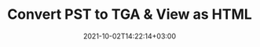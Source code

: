 ---
############################# Static ############################
layout: "autogen"
date: 2021-10-02T14:22:14+03:00
draft: false
path: "total/net/conversion/pst-to-tga/"

############################# Head ############################
head_title: "Convert PST to TGA in C# VB.NET & View as HTML"
head_description: "Code example to convert PST to TGA and 100+ other file formats in .NET (C#, VB.NET, ASP.NET & .NET Core) applications. Display the Converted TGA document as HTML viewer."

############################# Header ############################
title: "Convert PST to TGA & View as HTML"
description: "Programmatically convert PST to TGA in .NET applications using flexible options to customize the resultant document. Convert the complete document or specific pages based on page numbers or selective page ranges using the .NET document conversion library."

############################# SubMenu ############################
submenu:
    enable: false

############################# Content ############################
content:
    enable: true
    block:
    - title_left: "PST to TGA Conversion in C# .NET"
      content_left: |
          PST to TGA file conversion using C#. Add watermark and view the converted document as HTML without using any external software.

          -   Create **Converter** object to convert PST document
          -   Set the convert options for TGA format
          -   Call **Convert** method of **Converter** class instance for conversion to TGA
          -   Set options for HTML viewer
          -   Create **Viewer** object to view converted TGA as HTML
          
      title_right: "Convert Whole Document or Specific Pages"
      content_right: |
          You require `GroupDocs.Conversion` & `GroupDocs.Viewer` namespaces to convert between a wide range of popular document types such as PDF, Microsoft Word, Excel, PowerPoint, Project, Outlook, HTML, diagrams and image file formats. Explore other [.NET APIs for Office documents](https://products.conholdate.com/total/net/) as offered by Conholdate.Total.
          
          Get the respective assembly files from the [downloads](https://downloads.conholdate.com/total/net) or fetch the whole package from [Nuget](https://www.nuget.org/packages/Conholdate.Total/) to add 'Conholdate.Total` directly in your workspace.
          
      code: |
          ```cs {linenos=false}
          // Convert PST to TGA using GroupDocs.Conversion API
          // Create Converter object to convert PST document
          using (Converter converter = new Converter("input.pst"))
          {
              // set the convert options for TGA format
              var convertOptions = converter.GetPossibleConversions()["tga"].ConvertOptions;

              // convert to TGA format
              converter.Convert("output.tga", convertOptions);
          }

          // Set options for HTML viewer
          HtmlViewOptions viewOptions = HtmlViewOptions.ForEmbeddedResources("output{0}.html");

          // Create Viewer object to view converted TGA as HTML
          using (Viewer viewer = new Viewer("output.tga"))
          {
              viewer.View(viewOptions);
          }
          ```
    - title_left: "Add Watermark to Converted TGA in C#"
      content_left: |
          Accurately convert documents (PST to TGA) exactly as the original file and apply text or image watermarks to the converted document pages using C# .NET.

          -   Create **Converter** object to convert PST document
          -   Create new instance of **WatermarkOptions** class
          -   Specify watermark properties (color, width, text, image etc)
          -   Instantiate the proper **ConvertOptions** class
          -   Set **Watermark** property of the **ConvertOptions** instance
          -   Call **Convert** method of **Converter** class instance for conversion to TGA
        
      title_right: "Source Document Information Extraction"
      content_right: |
          The documents information extraction feature not only allows getting the basic information about the source document file but it also supports extracting some valuable file-format specific information such as project start and end dates of a Microsoft Project file, any printing restrictions on a PDF document, list of folders enclosed in an Outlook data file etc. 

          Convert popular document file formats on different operating systems such as Windows, Linux or macOS while using platforms such as Windows Azure, Mono and Xamarin.
          
      code: |
          ```cs {linenos=false}
          // Create Converter object to convert PST document
          using (Converter converter = new Converter("input.pst"))
          {
              // Create new instance of WatermarkOptions class
              WatermarkOptions watermark = new WatermarkOptions
              {
                  Text = "Sample watermark",
                  Color = Color.Red,
                  Width = 100,
                  Height = 100,
                  Background = true
              };

              // Instantiate the proper ConvertOptions class
              PdfConvertOptions options = new PdfConvertOptions
              {
                  Watermark = watermark
              };

              // convert to TGA format
              converter.Convert("output.tga", options);
          }
          ```
############################# About Formats ############################
about_formats:
    enable: false
############################# More Formats ############################
more_formats:
    enable: true
    auto: false
    other_out_formats: PDF DOCX DOT DOTX DOTM TXT RTF HTML MHTML XLS XLSX XLSM XLT XLTX XLTM CSV DIF PPT PPTX PPS PPSX POT POTX POTM ODT OTT OTP ODP ODS EMZ WMZ SVGZ TEX DCM WMF BMP PNG GIF JPEG TIFF
############################# Back to top ###############################
back_to_top:
  enable: true
---